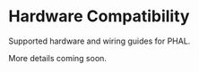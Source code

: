 # Hardware Compatibility

Supported hardware and wiring guides for PHAL.

More details coming soon.
